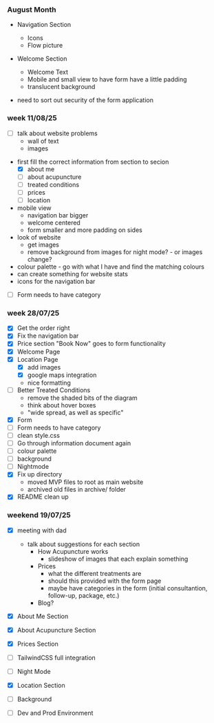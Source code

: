 ### August Month

- Navigation Section
    - Icons
    - Flow picture
- Welcome Section
    - Welcome Text
    - Mobile and small view to have form have a little padding
    - translucent background

- need to sort out security of the form application

### week 11/08/25
- [ ] talk about website problems
    - wall of text
    - images
- first fill the correct information from section to secion
    - [x] about me
    - [ ] about acupuncture
    - [ ] treated conditions
    - [ ] prices
    - [ ] location
- mobile view
    - navigation bar bigger
    - welcome centered
    - form smaller and more padding on sides
- look of website   
    - get images
    - remove background from images for night mode? - or images change?
- colour palette - go with what I have and find the matching colours
- can create something for website stats
- icons for the navigation bar
- [ ] Form needs to have category


### week 28/07/25
- [x] Get the order right
- [x] Fix the navigation bar
- [x] Price section "Book Now" goes to form functionality
- [x] Welcome Page
- [x] Location Page
    - [x] add images
    - [x] google maps integration
    - nice formatting
- [ ] Better Treated Conditions
    - remove the shaded bits of the diagram
    - think about hover boxes 
    - "wide spread, as well as specific"
- [x] Form
- [ ] Form needs to have category
- [ ] clean style.css
- [ ] Go through information document again
- [ ] colour palette
- [ ] background
- [ ] Nightmode
- [x] Fix up directory
    - moved MVP files to root as main website
    - archived old files in archive/ folder
- [x] README clean up

### weekend 19/07/25
- [x] meeting with dad
    - talk about suggestions for each section
        - How Acupuncture works
            - slideshow of images that each explain something
        - Prices
            - what the different treatments are
            - should this provided with the form page
            - maybe have categories in the form (initial consultantion, follow-up, package, etc.)
        - Blog?
- [x] About Me Section
- [x] About Acupuncture Section
- [x] Prices Section
- [ ] TailwindCSS full integration
- [ ] Night Mode
- [x] Location Section
- [ ] Background
- [ ] Dev and Prod Environment

